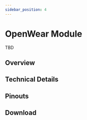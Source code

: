 ```yaml
---
sidebar_position: 4
---
```


# OpenWear Module

TBD

## Overview

## Technical Details

## Pinouts

## Download
